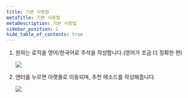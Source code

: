 ```yaml
---
title: 기본 사용법
metaTitle: 기본 사용법
metaDescription: 기본 사용법
sidebar_position: 1
hide_table_of_contents: true
---
```


1. 원하는 로직을 영어/한국어로 주석을 작성합니다.(영어가 조금 더 정확한 편)
   <div className="img-wrapper">
      <img src={require('@site/static/img/use-comment/comment1.png').default} />
   </div>

2. 엔터를 누르면 아랫줄로 이동되며, 추천 메소드를 작성해줍니다.
   <div className="img-wrapper">
      <img src={require('@site/static/img/use-comment/comment2.png').default} />
   </div>
